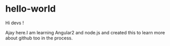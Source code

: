 # hello-world

Hi devs !

Ajay here.I am learning Angular2 and node.js and created this to learn more about github too in the process. 

